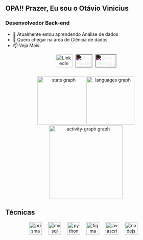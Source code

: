 ## OPA!! Prazer, Eu sou o Otávio Vinicius

### Desenvolvedor Back-end

- 🌱 Atualmente estou aprendendo Análise de dados
- 👯 Quero chegar na área de Ciência de dados  
- 📫 Veja Mais: 


<div align="center" style="display: flex; justify-content: center; align-items: center; gap: 10px;">
  <a href="https://www.linkedin.com/in/otávio-vinicius-4a8369201/" target="_blank">
    <img src="https://raw.githubusercontent.com/maurodesouza/profile-readme-generator/master/src/assets/icons/social/linkedin/default.svg" 
         width="52" 
         height="40" 
         alt="LinkedIn logo" />
  </a>
  <a href="https://tryhackme.com/r/p/otavioviniccius" target="_blank">
    <img src="https://assets.tryhackme.com/img/logo/thm_christmas_logo.svg" 
         width="52" 
         height="40" 
         alt="TryHackMe logo" 
         style="filter: invert(100%);" />
  </a>
  <a href="https://judge.beecrowd.com/pt/profile/715773" target="_blank">
    <img src="https://judge.beecrowd.com/img/5.0/logo-beecrowd.png?1700546944" 
         width="65" 
         height="40" 
         alt="Beecrowd logo" 
         style="filter: invert(100%);" />
  </a>
</div>

##



<div align="center">
  <img src="https://github-readme-stats.vercel.app/api?username=otavioviniccius&hide_title=false&hide_rank=false&show_icons=true&include_all_commits=true&count_private=true&disable_animations=false&theme=github_dark&locale=en&hide_border=true&order=1" height="150" alt="stats graph"  />
  <img src="https://github-readme-stats.vercel.app/api/top-langs?username=otavioviniccius&locale=en&hide_title=false&layout=compact&card_width=320&langs_count=5&theme=github_dark&hide_border=true&order=2" height="150" alt="languages graph"  />
  <img src="https://github-readme-activity-graph.vercel.app/graph?username=otavioviniccius&radius=16&theme=github-dark&area=true&order=5&hide_border=true" height="230" alt="activity-graph graph"  />
</div>

##

<h2 align="left">Técnicas </h2>

<div align="center">
  <img src="https://skillicons.dev/icons?i=prisma" height="40" alt="prisma logo"  />
  <img width="12" />
  <img src="https://skillicons.dev/icons?i=mysql" height="40" alt="mysql logo"  />
  <img width="12" />
  <img src="https://skillicons.dev/icons?i=py" height="40" alt="python logo"  />
  <img width="12" />
  <img src="https://skillicons.dev/icons?i=figma" height="40" alt="figma logo"  />
  <img width="12" />
  <img src="https://skillicons.dev/icons?i=js" height="40" alt="javascript logo"  />
  <img width="12" />
  <img src="https://skillicons.dev/icons?i=nodejs" height="40" alt="nodejs logo"  />
  <img width="12" />
</div>

